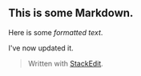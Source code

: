 ## This is some Markdown.

Here is some _formatted text_.

I've now updated it.


> Written with [StackEdit](https://stackedit.io/).
